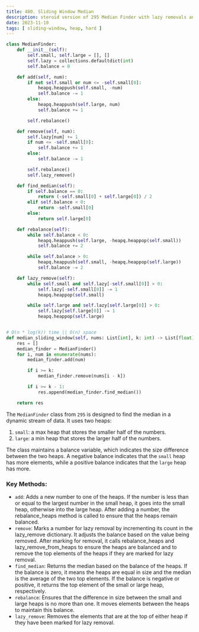 ```yaml
---
title: 480. Sliding Window Median
description: steroid version of 295 Median Finder with lazy removals and balance variable
date: 2023-11-10
tags: [ sliding-window, heap, hard ] 
---
```


```python
class MedianFinder:
    def __init__(self):
        self.small, self.large = [], []
        self.lazy = collections.defaultdict(int)
        self.balance = 0

    def add(self, num):
        if not self.small or num <= -self.small[0]:
            heapq.heappush(self.small, -num)
            self.balance -= 1
        else:
            heapq.heappush(self.large, num)
            self.balance += 1

        self.rebalance()

    def remove(self, num):
        self.lazy[num] += 1
        if num <= -self.small[0]:
            self.balance += 1
        else:
            self.balance -= 1

        self.rebalance()
        self.lazy_remove()

    def find_median(self):
        if self.balance == 0:
            return (-self.small[0] + self.large[0]) / 2
        elif self.balance < 0:
            return -self.small[0]
        else:
            return self.large[0]

    def rebalance(self):
        while self.balance < 0:
            heapq.heappush(self.large, -heapq.heappop(self.small))
            self.balance += 2

        while self.balance > 0:
            heapq.heappush(self.small, -heapq.heappop(self.large))
            self.balance -= 2

    def lazy_remove(self):
        while self.small and self.lazy[-self.small[0]] > 0:
            self.lazy[-self.small[0]] -= 1
            heapq.heappop(self.small)

        while self.large and self.lazy[self.large[0]] > 0:
            self.lazy[self.large[0]] -= 1
            heapq.heappop(self.large)


# O(n * log(k)) time || O(n) space
def median_sliding_window(self, nums: List[int], k: int) -> List[float]:
    res = []
    median_finder = MedianFinder()
    for i, num in enumerate(nums):
        median_finder.add(num)

        if i >= k:
            median_finder.remove(nums[i - k])

        if i >= k - 1:
            res.append(median_finder.find_median())

    return res
```

The `MedianFinder` class from `295` is designed to find the median in a dynamic stream of data. It uses two heaps:

1) `small`: a max heap that stores the smaller half of the numbers.
2) `large`: a min heap that stores the larger half of the numbers.

The class maintains a balance variable, which indicates the size difference between the two heaps. A negative balance
indicates that the `small` heap has more elements, while a positive balance indicates that the `large` heap has more.

### Key Methods:

- `add`: Adds a new number to one of the heaps. If the number is less than or equal to the largest number in the small
  heap, it goes into the small heap, otherwise into the large heap. After adding a number, the rebalance_heaps method is
  called to ensure that the heaps remain balanced.
- `remove`: Marks a number for lazy removal by incrementing its count in the lazy_remove dictionary. It adjusts the
  balance based on the value being removed. After marking for removal, it calls rebalance_heaps and
  lazy_remove_from_heaps to ensure the heaps are balanced and to remove the top elements of the heaps if they are marked
  for lazy removal.
- `find_median`: Returns the median based on the balance of the heaps. If the balance is zero, it means the heaps are
  equal in size and the median is the average of the two top elements. If the balance is negative or positive, it
  returns the top element of the small or large heap, respectively.
- `rebalance`: Ensures that the difference in size between the small and large heaps is no more than one. It moves
  elements between the heaps to maintain this balance.
- `lazy_remove`: Removes the elements that are at the top of either heap if they have been marked for lazy removal.
